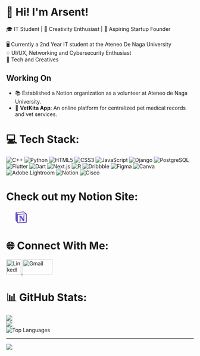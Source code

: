 # 💫 Hi! I'm Arsent!

🎓 IT Student | 🌟 Creativity Enthusiast | 🚀 Aspiring Startup Founder<br><br>
🖥️ Currently a 2nd Year IT student at the Ateneo De Naga University<br>
💡 UI/UX, Networking and Cybersecurity Enthusiast<br>
🎨 Tech and Creatives

## Working On  
- 📚 Established a Notion organization as a volunteer at Ateneo de Naga University.<br>
- 🚀 **VetKita App**: An online platform for centralized pet medical records and vet services. <br>

# 💻 Tech Stack:
![C++](https://img.shields.io/badge/c++-%2300599C.svg?style=for-the-badge&logo=c%2B%2B&logoColor=white) ![Python](https://img.shields.io/badge/python-3670A0?style=for-the-badge&logo=python&logoColor=ffdd54) ![HTML5](https://img.shields.io/badge/html5-%23E34F26.svg?style=for-the-badge&logo=html5&logoColor=white) ![CSS3](https://img.shields.io/badge/css3-%231572B6.svg?style=for-the-badge&logo=css3&logoColor=white) ![JavaScript](https://img.shields.io/badge/javascript-%23323330.svg?style=for-the-badge&logo=javascript&logoColor=%23F7DF1E) ![Django](https://img.shields.io/badge/Django-%23092E20.svg?style=for-the-badge&logo=django&logoColor=white) ![PostgreSQL](https://img.shields.io/badge/PostgreSQL-%23336791.svg?style=for-the-badge&logo=postgresql&logoColor=white) ![Flutter](https://img.shields.io/badge/Flutter-%2302569B.svg?style=for-the-badge&logo=flutter&logoColor=white) ![Dart](https://img.shields.io/badge/Dart-%230175C2.svg?style=for-the-badge&logo=dart&logoColor=white) ![Next.js](https://img.shields.io/badge/Next.js-000000?style=for-the-badge&logo=next.js&logoColor=white)
 ![R](https://img.shields.io/badge/r-%23276DC3.svg?style=for-the-badge&logo=r&logoColor=white) ![Dribbble](https://img.shields.io/badge/Dribbble-EA4C89?style=for-the-badge&logo=dribbble&logoColor=white) ![Figma](https://img.shields.io/badge/figma-%23F24E1E.svg?style=for-the-badge&logo=figma&logoColor=white) ![Canva](https://img.shields.io/badge/Canva-%2300C4CC.svg?style=for-the-badge&logo=Canva&logoColor=white) ![Adobe Lightroom](https://img.shields.io/badge/Adobe%20Lightroom-31A8FF.svg?style=for-the-badge&logo=Adobe%20Lightroom&logoColor=white)  ![Notion](https://img.shields.io/badge/Notion-%23000000.svg?style=for-the-badge&logo=notion&logoColor=white) ![Cisco](https://img.shields.io/badge/cisco-%23049fd9.svg?style=for-the-badge&logo=cisco&logoColor=black)

# Check out my Notion Site:
<a href="https://spurious-adapter-f45.notion.site/bico-cv?pvs=74">
  <img src="data:image/svg+xml,%3csvg xmlns='http://www.w3.org/2000/svg' fill='%23664FC2' viewBox='0 0 24 24'%3e%3cpath d='M6.104 5.91c.584.474.802.438 1.898.365l10.332-.62c.22 0 .037-.22-.036-.256l-1.716-1.24c-.329-.255-.767-.548-1.606-.475l-10.005.73c-.364.036-.437.219-.292.365zm.62 2.408v10.87c0 .585.292.803.95.767l11.354-.657c.657-.036.73-.438.73-.913V7.588c0-.474-.182-.73-.584-.693l-11.866.693c-.438.036-.584.255-.584.73m11.21.583c.072.328 0 .657-.33.694l-.547.109v8.025c-.475.256-.913.401-1.278.401-.584 0-.73-.182-1.168-.729l-3.579-5.618v5.436l1.133.255s0 .656-.914.656l-2.519.146c-.073-.146 0-.51.256-.583l.657-.182v-7.187l-.913-.073c-.073-.329.11-.803.621-.84l2.702-.182 3.724 5.692V9.886l-.95-.109c-.072-.402.22-.693.585-.73zM4.131 3.429l10.406-.766c1.277-.11 1.606-.036 2.41.547l3.321 2.335c.548.401.731.51.731.948v12.805c0 .803-.292 1.277-1.314 1.35l-12.085.73c-.767.036-1.132-.073-1.534-.584L3.62 17.62c-.438-.584-.62-1.021-.62-1.533V4.705c0-.656.292-1.203 1.132-1.276'/%3e%3c/svg%3e" alt="Notion" width="80" height="40">
</a>

# 🌐 Connect With Me:  
<a href="https://www.linkedin.com/in/arsents-profile/">
  <img src="https://content.linkedin.com/content/dam/me/business/en-us/amp/brand-site/v2/bg/LI-Bug.svg.original.svg" alt="LinkedIn" width="40" height="40">
</a>

<a href="mailto:mlbico@gbox.adnu.edu.ph">
  <img src="https://1000logos.net/wp-content/uploads/2021/05/Gmail-logo.png" alt="Gmail" width="80" height="40">
</a>

# 📊 GitHub Stats:
![](https://github-readme-stats.vercel.app/api?username=Tinesra&theme=monokai&hide_border=false&include_all_commits=false&count_private=false)<br/>
![](https://github-readme-streak-stats.herokuapp.com/?user=Tinesra&theme=monokai&hide_border=false)<br/>
![Top Languages](https://github-readme-stats.vercel.app/api/top-langs/?username=Tinesra&theme=monokai)

---
[![](https://visitcount.itsvg.in/api?id=Tinesra&icon=0&color=0)](https://visitcount.itsvg.in)

<!---
Tinesra/Tinesra is a ✨ special ✨ repository because its `README.md` (this file) appears on your GitHub profile.
You can click the Preview link to take a look at your changes.
--->
